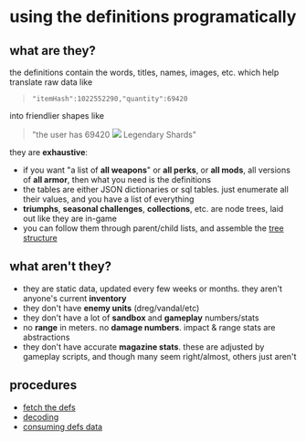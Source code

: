 # using the definitions programatically

## what are they?
the definitions contain the words, titles, names, images, etc. which help translate raw data like

> `"itemHash":1022552290,"quantity":69420`

into friendlier shapes like

> "the user has 69420 ![](https://www.bungie.net/common/destiny2_content/icons/b3e829460a53354a92d8f893c44db3b7.png) Legendary Shards"

they are **exhaustive**:
- if you want "a list of **all weapons**" or **all perks**, or **all mods**, all versions of **all armor**, then what you need is the definitions
- the tables are either JSON dictionaries or sql tables. just enumerate all their values, and you have a list of everything
- **triumphs**, **seasonal challenges**, **collections**, etc. are node trees, laid out like they are in-game
 - you can follow them through parent/child lists, and assemble the [tree structure](../trees)

## what aren't they?
- they are static data, updated every few weeks or months. they aren't anyone's current **inventory**
- they don't have **enemy units** (dreg/vandal/etc)
- they don't have a lot of **sandbox** and **gameplay** numbers/stats
 - no **range** in meters. no **damage numbers**. impact & range stats are abstractions
 - they don't have accurate **magazine stats**. these are adjusted by gameplay scripts, and though many seem right/almost, others just aren't

## procedures
- [fetch the defs](fetching)
- [decoding](decoding)
- [consuming defs data](consuming)